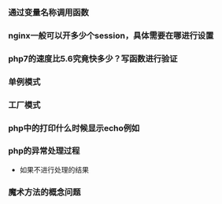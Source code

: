 ### 通过变量名称调用函数

### nginx一般可以开多少个session，具体需要在哪进行设置

### php7的速度比5.6究竟快多少？写函数进行验证

### 单例模式

### 工厂模式

### php中的打印什么时候显示echo例如

### php的异常处理过程

- 如果不进行处理的结果

### 魔术方法的概念问题



